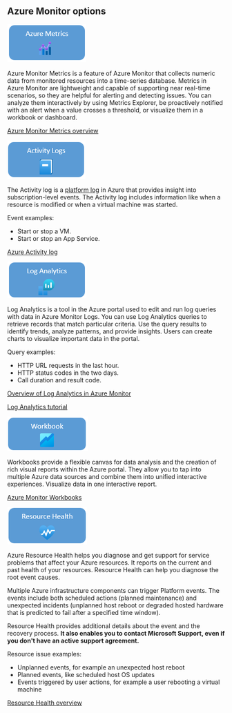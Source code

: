 ## Azure Monitor options

![](media/azure-metric-icon.png)

Azure Monitor Metrics is a feature of Azure Monitor that collects numeric data from monitored resources into a time-series database. Metrics in Azure Monitor are lightweight and capable of supporting near real-time scenarios, so they are helpful for alerting and detecting issues. You can analyze them interactively by using Metrics Explorer, be proactively notified with an alert when a value crosses a threshold, or visualize them in a workbook or dashboard.

[Azure Monitor Metrics overview](https://docs.microsoft.com/azure/azure-monitor/essentials/data-platform-metrics)

![](media/activity-logs.png)

The Activity log is a [platform log](https://docs.microsoft.com/en-us/azure/azure-monitor/essentials/platform-logs-overview) in Azure that provides insight into subscription-level events. The Activity log includes  information like when a resource is modified or when a virtual machine was started.

Event examples:

- Start or stop a VM.
- Start or stop an App Service.

[Azure Activity log](https://docs.microsoft.com/en-us/azure/azure-monitor/essentials/activity-log)

![](media/log-analytics-icon.png)

Log Analytics is a tool in the Azure portal used to edit and run log queries with data in Azure Monitor Logs. You can use Log Analytics queries to retrieve records that match particular criteria.  Use the query results to identify trends, analyze patterns, and provide insights. Users can create charts to visualize important data in the portal.

Query examples:

- HTTP URL requests in the last hour.
- HTTP status codes in the two days.
- Call duration and result code.

[Overview of Log Analytics in Azure Monitor](https://docs.microsoft.com/en-us/azure/azure-monitor/logs/log-analytics-overview)

[Log Analytics tutorial](https://docs.microsoft.com/en-us/azure/azure-monitor/logs/log-analytics-tutorial)

![](media/workbooks-icon.png)

Workbooks provide a flexible canvas for data analysis and the creation of rich visual reports within the Azure portal. They allow you to tap into multiple Azure data sources and combine them into unified interactive experiences. Visualize data in one interactive report.

[Azure Monitor Workbooks](https://docs.microsoft.com/en-us/azure/azure-monitor/visualize/workbooks-overview)

![](media/resource-health.png)

Azure Resource Health helps you diagnose and get support for service problems that affect your Azure resources. It reports on the current and past health of your resources. Resource Health can help you diagnose the root event causes.

Multiple Azure infrastructure components can trigger Platform events. The events include both scheduled actions (planned maintenance) and unexpected incidents (unplanned host reboot or degraded hosted hardware that is predicted to fail after a specified time window).

Resource Health provides additional details about the event and the recovery process. **It also enables you to contact Microsoft Support, even if you don't have an active support agreement.**

Resource issue examples:

- Unplanned events, for example an unexpected host reboot
- Planned events, like scheduled host OS updates
- Events triggered by user actions, for example a user rebooting a virtual machine

[Resource Health overview](https://docs.microsoft.com/en-us/azure/service-health/resource-health-overview)
